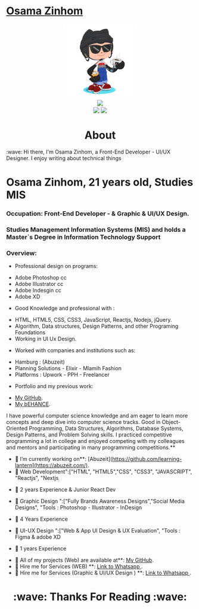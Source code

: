 # <a href="https://www.linkedin.com/in/ozidan/" target="_blank">Osama Zinhom</a>
<div align="center">
    <img src="GitHub.png" height="200" />
</div>
<div align="center">
    <img src="https://readme-typing-svg.herokuapp.com?color=%236FDA44&size=32&center=true&vCenter=true&width=600&height=50&lines=Hi+👋,+I'm+Fathy;Software+Engineer;Freelancer;Open-Source+Enthusiast" />
</div>
<div align="center">
    <a href="https://www.linkedin.com/in/ozidan/"><img src="https://img.shields.io/badge/Linkedin-0077b5?style=flat&logo=linkedin" /></a>
    <a href="https://wa.me/message/PYDSDR5GD7MVJ1"><img src="https://img.shields.io/badge/Telegram-0088cc?style=flat&logo=whatsapp" /></a>
</div>

<h1 align="center">About</h1>
:wave: Hi there, I'm Osama Zinhom, a Front-End Developer - UI/UX Designer. I enjoy writing about technical things

# Osama Zinhom, 21 years old, Studies MIS

### Occupation: Front-End Developer - & Graphic & UI/UX Design.
### Studies Management Information Systems (MIS) and holds a Master`s Degree in Information Technology Support
### Overview: 
* Professional design on programs:
- Adobe Photoshop cc
- Adobe Illustrator cc
- Adobe Indesgin cc
- Adobe XD
* Good Knowledge and professional with :
- HTML, HTML5, CSS, CSS3, JavaScript, Reactjs, Nodejs, jQuery.
- Algorithm, Data structures, Design Patterns, and other Programing Foundations
- Working in UI Ux Design.
* Worked with companies and institutions such as:
- Hamburg : (Abuzeit)
- Planning Solutions - Elixir - Mlamih Fashion
- Platforms : Upwork - PPH - Freelancer
* Portfolio and my previous work: 
- [My GitHub](https://github.com/ozidan13?tab=repositories).
- [My bEHANCE](https://www.behance.net/O_Zidan).

I have powerful computer science knowledge and am eager to learn more concepts and deep dive into computer science tracks. Good in Object-Oriented Programming, Data Structures, Algorithms, Database Systems, Design Patterns, and Problem Solving skills. I practiced competitive programming a lot in college and enjoyed competing with my colleagues and mentors and participating in many programming competitions.**


* 🔭 I’m currently working on**: [Abuzeit](https://github.com/learning-lantern](https://abuzeit.com/).
* 🔭 Web Development":["HTML", "HTML5","CSS", "CSS3", "JAVASCRIPT", "Reactjs", "Nextjs
- 👨‍ 2 years Experience & Junior React Dev
* 🔭 Graphic Design ":["Fully Brands Awareness Designs","Social Media Designs",  "Tools : Photoshop - Illustrator - InDesign
- 👨‍ 4 Years Experience
* 🔭 UI-UX Design ":["Web & App UI Design & UX Evaluation", "Tools : Figma & adobe XD
- 👨‍ 1 years Experience
* 🔭 All of my projects (Web) are available at**: [My GitHub](https://github.com/ozidan13?tab=repositories).
* 🔭 Hire me for  Services (WEB) **: [Link to Whatsapp ](https://wa.me/message/PYDSDR5GD7MVJ1).
* 🔭 Hire me for  Services (Graphic & UI/UX Design ) **: [Link to Whatsapp ](https://wa.me/message/PYDSDR5GD7MVJ1).


<h1 align="center">:wave: Thanks For Reading :wave:</h1>


